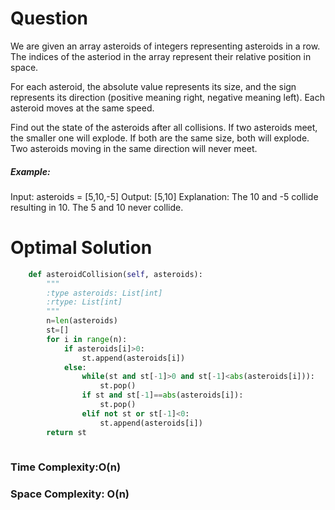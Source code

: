 # Question
We are given an array asteroids of integers representing asteroids in a row. The indices of the asteriod in the array represent their relative position in space.

For each asteroid, the absolute value represents its size, and the sign represents its direction (positive meaning right, negative meaning left). Each asteroid moves at the same speed.

Find out the state of the asteroids after all collisions. If two asteroids meet, the smaller one will explode. If both are the same size, both will explode. Two asteroids moving in the same direction will never meet.

##### Example:
Input: asteroids = [5,10,-5]
Output: [5,10]
Explanation: The 10 and -5 collide resulting in 10. The 5 and 10 never collide.

# Optimal Solution
``` python
    def asteroidCollision(self, asteroids):
        """
        :type asteroids: List[int]
        :rtype: List[int]
        """
        n=len(asteroids)
        st=[]
        for i in range(n):
            if asteroids[i]>0:
                st.append(asteroids[i])
            else:
                while(st and st[-1]>0 and st[-1]<abs(asteroids[i])):
                    st.pop() 
                if st and st[-1]==abs(asteroids[i]):
                    st.pop()
                elif not st or st[-1]<0:
                    st.append(asteroids[i])
        return st
            
```
### Time Complexity:O(n)
### Space Complexity: O(n)
